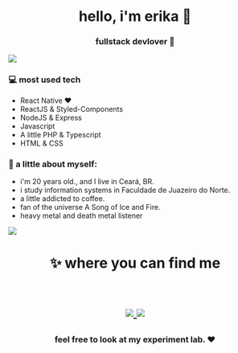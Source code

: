 <h1 align="center">  hello, i'm erika 🤩 </h1>
<h3 align="center"> fullstack devlover 🚀</h3>

<img src="https://i.ibb.co/ZN01H0J/kisspng-line-angle-pink-m-5ae1ef37acb473-2126061715247562797074.png"> 

### 💻 most used tech
- React Native ❤
- ReactJS & Styled-Components
- NodeJS & Express
- Javascript 
- A little PHP & Typescript
- HTML & CSS

### 👧 a little about myself:
- i'm 20 years old., and I live in Ceará, BR.
- i study information systems in Faculdade de Juazeiro do Norte.
- a little addicted to coffee.
- fan of the universe A Song of Ice and Fire.
- heavy metal and death metal listener 



<img src="https://i.ibb.co/ZN01H0J/kisspng-line-angle-pink-m-5ae1ef37acb473-2126061715247562797074.png"> 

<h1 align="center">
✨ where you can find me 
  
  <p align="center"><br/>
   <a href="https://www.linkedin.com/in/erika-lopes/">
    <img src="https://img.shields.io/badge/linkedin-erika--lopes-blue">
  </a>
  
  <a href="https://www.instagram.com/erika.cafezin/">
    <img src="https://img.shields.io/badge/instagram-erika.cafezin-red">
  </a>
</p>
</h1>

<h3 align="center"><strong> feel free to look at my experiment lab. ❤ </strong> </h3>

